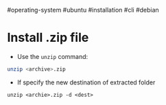 #operating-system #ubuntu #installation #cli #debian 

# Install .zip file
- Use the `unzip` command:
```bash
unzip <archive>.zip
```

- If specify the new destination of extracted folder
```
unzip <archie>.zip -d <dest>
```

